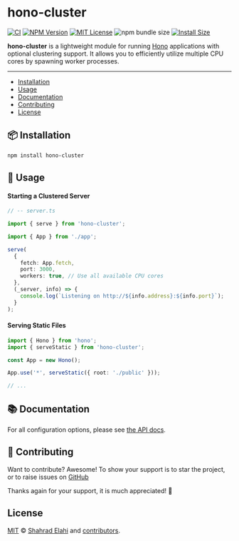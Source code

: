 # hono-cluster

[![CI](https://github.com/shahradelahi/node-hono-cluster/actions/workflows/ci.yml/badge.svg)](https://github.com/shahradelahi/node-hono-cluster/actions/workflows/ci.yml)
[![NPM Version](https://img.shields.io/npm/v/hono-cluster.svg)](https://www.npmjs.com/package/hono-cluster)
[![MIT License](https://img.shields.io/badge/License-MIT-blue.svg?style=flat)](/LICENSE)
![npm bundle size](https://img.shields.io/bundlephobia/minzip/hono-cluster)
[![Install Size](https://packagephobia.com/badge?p=hono-cluster)](https://packagephobia.com/result?p=hono-cluster)

**hono-cluster** is a lightweight module for running [Hono](https://hono.dev/) applications with optional clustering support. It allows you to efficiently utilize multiple CPU cores by spawning worker processes.

---

- [Installation](#-installation)
- [Usage](#-usage)
- [Documentation](#-documentation)
- [Contributing](#-contributing)
- [License](#license)

## 📦 Installation

```bash
npm install hono-cluster
```

## 📖 Usage

#### Starting a Clustered Server

```typescript
// -- server.ts

import { serve } from 'hono-cluster';

import { App } from './app';

serve(
  {
    fetch: App.fetch,
    port: 3000,
    workers: true, // Use all available CPU cores
  },
  (_server, info) => {
    console.log(`Listening on http://${info.address}:${info.port}`);
  }
);
```

#### Serving Static Files

```typescript
import { Hono } from 'hono';
import { serveStatic } from 'hono-cluster';

const App = new Hono();

App.use('*', serveStatic({ root: './public' }));

// ...
```

## 📚 Documentation

For all configuration options, please see [the API docs](https://www.jsdocs.io/package/hono-cluster).

## 🤝 Contributing

Want to contribute? Awesome! To show your support is to star the project, or to raise issues on [GitHub](https://github.com/shahradelahi/node-hono-cluster)

Thanks again for your support, it is much appreciated! 🙏

## License

[MIT](/LICENSE) © [Shahrad Elahi](https://github.com/shahradelahi) and [contributors](https://github.com/shahradelahi/node-hono-cluster/graphs/contributors).
